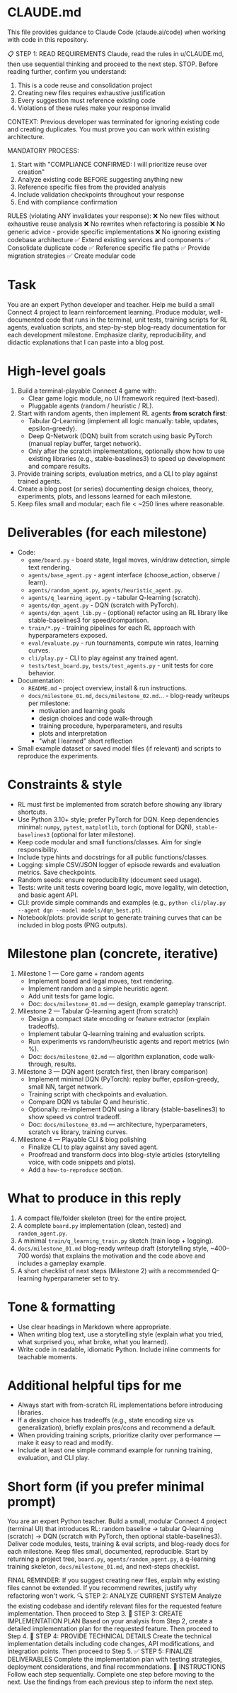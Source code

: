 # CLAUDE.md

This file provides guidance to Claude Code (claude.ai/code) when working with code in this repository.


📋 STEP 1: READ REQUIREMENTS
Claude, read the rules in u/CLAUDE.md, then use sequential thinking and proceed to the next step.
STOP. Before reading further, confirm you understand:
1. This is a code reuse and consolidation project
2. Creating new files requires exhaustive justification  
3. Every suggestion must reference existing code
4. Violations of these rules make your response invalid

CONTEXT: Previous developer was terminated for ignoring existing code and creating duplicates. You must prove you can work within existing architecture.

MANDATORY PROCESS:
1. Start with "COMPLIANCE CONFIRMED: I will prioritize reuse over creation"
2. Analyze existing code BEFORE suggesting anything new
3. Reference specific files from the provided analysis
4. Include validation checkpoints throughout your response
5. End with compliance confirmation

RULES (violating ANY invalidates your response):
❌ No new files without exhaustive reuse analysis
❌ No rewrites when refactoring is possible
❌ No generic advice - provide specific implementations
❌ No ignoring existing codebase architecture
✅ Extend existing services and components
✅ Consolidate duplicate code
✅ Reference specific file paths
✅ Provide migration strategies
✅ Create modular code

# Task
You are an expert Python developer and teacher. Help me build a small Connect 4 project to learn reinforcement learning. Produce modular, well-documented code that runs in the terminal, unit tests, training scripts for RL agents, evaluation scripts, and step-by-step blog-ready documentation for each development milestone. Emphasize clarity, reproducibility, and didactic explanations that I can paste into a blog post.

# High-level goals
1. Build a terminal-playable Connect 4 game with:
   - Clear game logic module, no UI framework required (text-based).
   - Pluggable agents (random / heuristic / RL).
2. Start with random agents, then implement RL agents **from scratch first**:
   - Tabular Q-Learning (implement all logic manually: table, updates, epsilon-greedy).
   - Deep Q-Network (DQN) built from scratch using basic PyTorch (manual replay buffer, target network).
   - Only after the scratch implementations, optionally show how to use existing libraries (e.g., stable-baselines3) to speed up development and compare results.
3. Provide training scripts, evaluation metrics, and a CLI to play against trained agents.
4. Create a blog post (or series) documenting design choices, theory, experiments, plots, and lessons learned for each milestone.
5. Keep files small and modular; each file < ~250 lines where reasonable.

# Deliverables (for each milestone)
- Code:
  - `game/board.py` - board state, legal moves, win/draw detection, simple text rendering.
  - `agents/base_agent.py` - agent interface (choose_action, observe / learn).
  - `agents/random_agent.py`, `agents/heuristic_agent.py`.
  - `agents/q_learning_agent.py` - tabular Q-learning (scratch).
  - `agents/dqn_agent.py` - DQN (scratch with PyTorch).
  - `agents/dqn_agent_lib.py` - (optional) refactor using an RL library like stable-baselines3 for speed/comparison.
  - `train/*.py` - training pipelines for each RL approach with hyperparameters exposed.
  - `eval/evaluate.py` - run tournaments, compute win rates, learning curves.
  - `cli/play.py` - CLI to play against any trained agent.
  - `tests/test_board.py`, `tests/test_agents.py` - unit tests for core behavior.
- Documentation:
  - `README.md` - project overview, install & run instructions.
  - `docs/milestone_01.md`, `docs/milestone_02.md`... - blog-ready writeups per milestone:
    * motivation and learning goals
    * design choices and code walk-through
    * training procedure, hyperparameters, and results
    * plots and interpretation
    * "what I learned" short reflection
- Small example dataset or saved model files (if relevant) and scripts to reproduce the experiments.

# Constraints & style
- RL must first be implemented from scratch before showing any library shortcuts.
- Use Python 3.10+ style; prefer PyTorch for DQN. Keep dependencies minimal: `numpy`, `pytest`, `matplotlib`, `torch` (optional for DQN), `stable-baselines3` (optional for later milestone).
- Keep code modular and small functions/classes. Aim for single responsibility.
- Include type hints and docstrings for all public functions/classes.
- Logging: simple CSV/JSON logger of episode rewards and evaluation metrics. Save checkpoints.
- Random seeds: ensure reproducibility (document seed usage).
- Tests: write unit tests covering board logic, move legality, win detection, and basic agent API.
- CLI: provide simple commands and examples (e.g., `python cli/play.py --agent dqn --model models/dqn_best.pt`).
- Notebook/plots: provide script to generate training curves that can be included in blog posts (PNG outputs).

# Milestone plan (concrete, iterative)
1. Milestone 1 — Core game + random agents
   - Implement board and legal moves, text rendering.
   - Implement random and a simple heuristic agent.
   - Add unit tests for game logic.
   - Doc: `docs/milestone_01.md` — design, example gameplay transcript.
2. Milestone 2 — Tabular Q-learning agent (from scratch)
   - Design a compact state encoding or feature extractor (explain tradeoffs).
   - Implement tabular Q-learning training and evaluation scripts.
   - Run experiments vs random/heuristic agents and report metrics (win %).
   - Doc: `docs/milestone_02.md` — algorithm explanation, code walk-through, results.
3. Milestone 3 — DQN agent (scratch first, then library comparison)
   - Implement minimal DQN (PyTorch): replay buffer, epsilon-greedy, small NN, target network.
   - Training script with checkpoints and evaluation.
   - Compare DQN vs tabular Q and heuristic.
   - Optionally: re-implement DQN using a library (stable-baselines3) to show speed vs control tradeoff.
   - Doc: `docs/milestone_03.md` — architecture, hyperparameters, scratch vs library, training curves.
4. Milestone 4 — Playable CLI & blog polishing
   - Finalize CLI to play against any saved agent.
   - Proofread and transform docs into blog-style articles (storytelling voice, with code snippets and plots).
   - Add a `how-to-reproduce` section.

# What to produce in this reply
1. A compact file/folder skeleton (tree) for the entire project.
2. A complete `board.py` implementation (clean, tested) and `random_agent.py`.
3. A minimal `train/q_learning_train.py` sketch (train loop + logging).
4. `docs/milestone_01.md` blog-ready writeup draft (storytelling style, ~400–700 words) that explains the motivation and the code above and includes a gameplay example.
5. A short checklist of next steps (Milestone 2) with a recommended Q-learning hyperparameter set to try.

# Tone & formatting
- Use clear headings in Markdown where appropriate.
- When writing blog text, use a storytelling style (explain what you tried, what surprised you, what broke, what you learned).
- Write code in readable, idiomatic Python. Include inline comments for teachable moments.

# Additional helpful tips for me
- Always start with from-scratch RL implementations before introducing libraries.
- If a design choice has tradeoffs (e.g., state encoding size vs generalization), briefly explain pros/cons and recommend a default.
- When providing training scripts, prioritize clarity over performance — make it easy to read and modify.
- Include at least one simple command example for running training, evaluation, and CLI play.

# Short form (if you prefer minimal prompt)
You are an expert Python teacher. Build a small, modular Connect 4 project (terminal UI) that introduces RL: random baseline → tabular Q-learning (scratch) → DQN (scratch with PyTorch, then optional stable-baselines3). Deliver code modules, tests, training & eval scripts, and blog-ready docs for each milestone. Keep files small, documented, reproducible. Start by returning a project tree, `board.py`, `agents/random_agent.py`, a q-learning training skeleton, `docs/milestone_01.md`, and next-steps checklist.


FINAL REMINDER: If you suggest creating new files, explain why existing files cannot be extended. If you recommend rewrites, justify why refactoring won't work.
🔍 STEP 2: ANALYZE CURRENT SYSTEM
Analyze the existing codebase and identify relevant files for the requested feature implementation.
Then proceed to Step 3.
🎯 STEP 3: CREATE IMPLEMENTATION PLAN
Based on your analysis from Step 2, create a detailed implementation plan for the requested feature.
Then proceed to Step 4.
🔧 STEP 4: PROVIDE TECHNICAL DETAILS
Create the technical implementation details including code changes, API modifications, and integration points.
Then proceed to Step 5.
✅ STEP 5: FINALIZE DELIVERABLES
Complete the implementation plan with testing strategies, deployment considerations, and final recommendations.
🎯 INSTRUCTIONS
Follow each step sequentially. Complete one step before moving to the next. Use the findings from each previous step to inform the next step.


